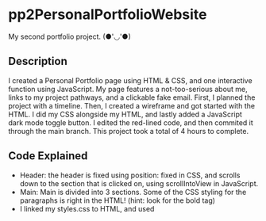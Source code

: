 # pp2PersonalPortfolioWebsite
My second portfolio project. (●'◡'●) 

## Description
I created a Personal Portfolio page using HTML & CSS, and one interactive function using JavaScript. My page features a not-too-serious about me, links to my project pathways, and a clickable fake email. First, I planned the project with a timeline. Then, I created a wireframe and got started with the HTML. I did my CSS alongside my HTML, and lastly added a JavaScript dark mode toggle button. I edited the red-lined code, and then commited it through the main branch. This project took a total of 4 hours to complete. 

## Code Explained
* Header: the header is fixed using position: fixed in CSS, and scrolls down to the section that is clicked on, using scrollIntoView in JavaScript. 
* Main: Main is divided into 3 sections. Some of the CSS styling for the paragraphs is right in the HTML! (hint: look for the bold tag)
* I linked my styles.css to HTML, and used <script> to link script.js
* Semantic HTML was used throughout to make the site easy to read and accessible
* Media queries for laptop, tablet, and mobile devices change the body's font size, header, h1 font-size, and nav li margin.
* The toggle button changes the body's background color to black and font color to pink. ![SnowRabbitWowGIF](https://github.com/suz-ana-j/pp2PersonalPortfolioWebsite/assets/83844920/6b33a783-f8e9-4e25-8e6e-127ff514b1d4)

## How To Use
Click on the nav buttons to find that section of the page. Watch as my github links change to pink when hovered over, and click on the links to see my portfolio projects so far (including this one)! Send a fake email to my fake email address, and have fun ❤️

## Technologies
I'm learning more about Visual Studio Code with each new project. I used VS code for this project, but the process of commit and push origin main were different this time; I found buttons that pretty much do all of that for me!
I was able to write most of the code by myself, plus with some help from Ai. ![GoodMemoryGIF](https://github.com/suz-ana-j/pp2PersonalPortfolioWebsite/assets/83844920/bfc2f50f-6812-4e66-af23-19b664a81883)

## Copyright
Copyright (c) 2024 suz-ana-j 
MIT License
